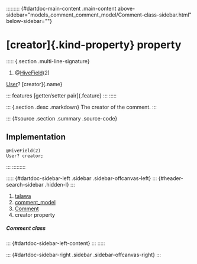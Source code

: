 ::::::::: {#dartdoc-main-content .main-content above-sidebar="models_comment_comment_model/Comment-class-sidebar.html" below-sidebar=""}
<div>

# [creator]{.kind-property} property

</div>

::::: {.section .multi-line-signature}
<div>

1.  @[HiveField](https://pub.dev/documentation/hive/2.2.3/hive/HiveField-class.html)(2)

</div>

[User](../../models_user_user_info/User-class.html)? [creator]{.name}

::: features
[getter/setter pair]{.feature}
:::
:::::

::: {.section .desc .markdown}
The creator of the comment.
:::

::: {#source .section .summary .source-code}
## Implementation

``` language-dart
@HiveField(2)
User? creator;
```
:::
:::::::::

::::: {#dartdoc-sidebar-left .sidebar .sidebar-offcanvas-left}
::: {#header-search-sidebar .hidden-l}
:::

1.  [talawa](../../index.html)
2.  [comment_model](../../models_comment_comment_model/)
3.  [Comment](../../models_comment_comment_model/Comment-class.html)
4.  creator property

##### Comment class

::: {#dartdoc-sidebar-left-content}
:::
:::::

::: {#dartdoc-sidebar-right .sidebar .sidebar-offcanvas-right}
:::
